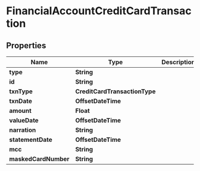 

# FinancialAccountCreditCardTransaction


## Properties

| Name | Type | Description | Notes |
|------------ | ------------- | ------------- | -------------|
|**type** | **String** |  |  |
|**id** | **String** |  |  |
|**txnType** | **CreditCardTransactionType** |  |  |
|**txnDate** | **OffsetDateTime** |  |  |
|**amount** | **Float** |  |  |
|**valueDate** | **OffsetDateTime** |  |  |
|**narration** | **String** |  |  |
|**statementDate** | **OffsetDateTime** |  |  |
|**mcc** | **String** |  |  |
|**maskedCardNumber** | **String** |  |  |



